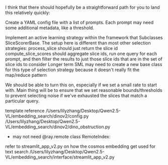 I think that there should hopefully be a straightforward path for you to land this relatively quickly:


Create a YAML config file with a list of prompts.  Each prompt may need some additional metadata, like a threshold.


Implement an active learning strategy within the framework that Subclasses SliceScorerBase.  The setup here is different than most other selection strategies:
process_slice should just return the slice id
compute_slice_scores should aggregate slice ids, run one query for each prompt, and then filter the results to just those slice ids that are in the set of slice ids to consider
Longer term SML may need to create a new base class for this type of selection strategy because it doesn't really fit the map/reduce pattern

We should be able to turn this on, especially if we set a small rate to start with.  Main thing will be to ensure that we set reasonable bounds/thresholds to prevent selecting noise if we've exhausted the slices that match a particular query.

template reference
/Users/lilyzhang/Desktop/Qwen2.5-VL/embedding_search/dinov2/config.py
/Users/lilyzhang/Desktop/Qwen2.5-VL/embedding_search/dinov2/dino_obstruction.py
- may not need @ray.remote class RemoteIndex:

refer to streamlit_app_v2.py on how the cosmos embedding get used for text search
/Users/lilyzhang/Desktop/Qwen2.5-VL/embedding_search/interface/streamlit_app_v2.py